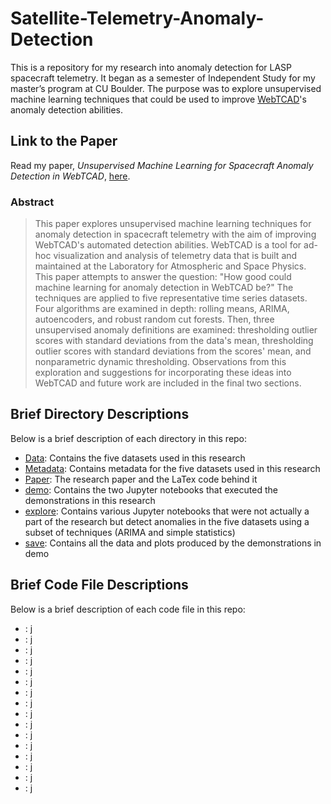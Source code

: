 # Satellite-Telemetry-Anomaly-Detection
This is a repository for my research into anomaly detection for LASP spacecraft telemetry. It began as a semester of Independent Study for my master’s program at CU Boulder. The purpose was to explore unsupervised machine learning techniques that could be used to improve [WebTCAD](http://lasp.colorado.edu/home/mission-ops-data/tools-and-technologies/webtcad/)'s anomaly detection abilities.


## Link to the Paper
Read my paper, _Unsupervised Machine Learning for Spacecraft Anomaly Detection in WebTCAD_, [here](https://github.com/sapols/Satellite-Telemetry-Anomaly-Detection/blob/master/Paper/Unsupervised%20Machine%20Learning%20for%20Spacecraft%20Anomaly%20Detection%20in%20WebTCAD.pdf).

### Abstract
> This paper explores unsupervised machine learning techniques for anomaly detection in spacecraft telemetry with the aim of improving WebTCAD's automated detection abilities. WebTCAD is a tool for ad-hoc visualization and analysis of telemetry data that is built and maintained at the Laboratory for Atmospheric and Space Physics. This paper attempts to answer the question: "How good could machine learning for anomaly detection in WebTCAD be?" The techniques are applied to five representative time series datasets. Four algorithms are examined in depth: rolling means, ARIMA, autoencoders, and robust random cut forests. Then, three unsupervised anomaly definitions are examined: thresholding outlier scores with standard deviations from the data's mean, thresholding outlier scores with standard deviations from the scores' mean, and nonparametric dynamic thresholding. Observations from this exploration and suggestions for incorporating these ideas into WebTCAD and future work are included in the final two sections.

## Brief Directory Descriptions

Below is a brief description of each directory in this repo:
 - [Data](https://github.com/sapols/Satellite-Telemetry-Anomaly-Detection/tree/master/Data): Contains the five datasets used in this research 
 - [Metadata](https://github.com/sapols/Satellite-Telemetry-Anomaly-Detection/tree/master/Metadata): Contains metadata for the five datasets used in this research 
 - [Paper](https://github.com/sapols/Satellite-Telemetry-Anomaly-Detection/tree/master/Paper): The research paper and the LaTex code behind it
 - [demo](https://github.com/sapols/Satellite-Telemetry-Anomaly-Detection/tree/master/demo): Contains the two Jupyter notebooks that executed the demonstrations in this research
 - [explore](https://github.com/sapols/Satellite-Telemetry-Anomaly-Detection/tree/master/explore): Contains various Jupyter notebooks that were not actually a part of the research but detect anomalies in the five datasets using a subset of techniques (ARIMA and simple statistics)
 - [save](https://github.com/sapols/Satellite-Telemetry-Anomaly-Detection/tree/master/save): Contains all the data and plots produced by the demonstrations in demo

## Brief Code File Descriptions
Below is a brief description of each code file in this repo:
 - [](): j
 - [](): j
 - [](): j
 - [](): j
 - [](): j
 - [](): j
 - [](): j
 - [](): j
 - [](): j
 - [](): j
 - [](): j
 - [](): j
 - [](): j
 - [](): j
 - [](): j
 - [](): j
